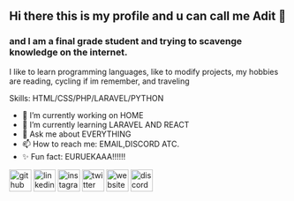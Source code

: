 ## Hi there this is my profile and u can call me Adit :wave:
### and I am a final grade student and trying to scavenge knowledge on the internet.

I like to learn programming languages, like to modify projects, my hobbies are reading, cycling if im remember, and traveling

Skills:  HTML/CSS/PHP/LARAVEL/PYTHON

- 🔭 I’m currently working on HOME
- 🌱 I’m currently learning LARAVEL AND REACT
- 💬 Ask me about EVERYTHING
- 📫 How to reach me: EMAIL,DISCORD ATC.
- :sparkles: Fun fact: EURUEKAAA!!!!!!
     

[<img src='https://cdn.jsdelivr.net/npm/simple-icons@3.0.1/icons/github.svg' alt='github' height='40'>](https://github.com/aditrachman)  [<img src='https://cdn.jsdelivr.net/npm/simple-icons@3.0.1/icons/linkedin.svg' alt='linkedin' height='40'>](https://www.linkedin.com/in/AditRachman/)  [<img src='https://cdn.jsdelivr.net/npm/simple-icons@3.0.1/icons/instagram.svg' alt='instagram' height='40'>](https://www.instagram.com/aditrachman23/)  [<img src='https://cdn.jsdelivr.net/npm/simple-icons@3.0.1/icons/twitter.svg' alt='twitter' height='40'>](https://twitter.com/aditrachman4)  [<img src='https://cdn.jsdelivr.net/npm/simple-icons@3.0.1/icons/icloud.svg' alt='website' height='40'>](aditrachman.github.io)  [<img src='https://cdn.jsdelivr.net/npm/simple-icons@3.0.1/icons/discord.svg' alt='discord' height='40'>](KIN#1180)  
